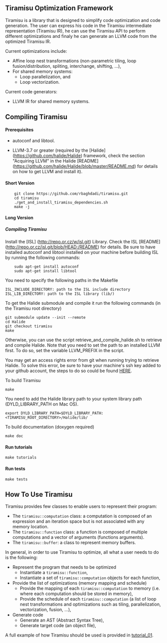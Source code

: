Tiramisu Optimization Framework
----------------------------------
Tiramisu is a library that is designed to simplify code optimization and code generation.  The user can express his code in the Tiramisu intermediate representation (Tiramisu IR), he can use the Tiramisu API to perform different optimizations and finaly he can generate an LLVM code from the optimized Tiramisu IR.

Current optimizations include:
- Affine loop nest transformations (non-parametric tiling, loop fusion/distribution, spliting, interchange, shifting, ...),
- For shared memory systems:
  - Loop parallelization, and
  - Loop vectorization.

Current code generators:
- LLVM IR for shared memory systems.


Compiling Tiramisu
----------------------
#### Prerequisites

- autoconf and libtool.

- LLVM-3.7 or greater (required by the [Halide] (https://github.com/halide/Halide) framework,
  check the section "Acquiring LLVM" in the Halide [README] (https://github.com/halide/Halide/blob/master/README.md) for details on how to get LLVM and install it).

#### Short Version
        git clone https://github.com/rbaghdadi/tiramisu.git
        cd tiramisu
        ./get_and_install_tiramisu_dependencies.sh
        make -j

#### Long Version

##### Compiling Tiramisu
Install the [ISL] (http://repo.or.cz/w/isl.git) Library.  Check the ISL [README] (http://repo.or.cz/isl.git/blob/HEAD:/README) for details. Be sure to have installed autoconf and libtool installed on your machine before building ISL by running the following commands:

        sudo apt-get install autoconf
        sudo apt-get install libtool


You need to specify the following paths in the Makefile

    ISL_INCLUDE_DIRECTORY: path to the ISL include directory
    ISL_LIB_DIRECTORY: path to the ISL library (lib/)

To get the Halide submodule and compile it run the following commands (in the Tiramisu root directory)

    git submodule update --init --remote
    cd Halide
    git checkout tiramisu
    make

Otherwise, you can use the script retrieve_and_compile_halide.sh to retrieve
and compile Halide. Note that you need to set the path to an installed LLVM
first. To do so, set the variable LLVM_PREFIX in the script.

You may get an access rights error from git when running trying to retrieve Halide. To solve this error, be sure to have your machine's ssh key added to your github account, the steps to do so could be found [HERE](https://help.github.com/articles/generating-a-new-ssh-key-and-adding-it-to-the-ssh-agent/).

To build Tiramisu

    make

You need to add the Halide library path to your system library path (DYLD_LIBRARY_PATH on Mac OS).

    export DYLD_LIBRARY_PATH=$DYLD_LIBRARY_PATH:<TIRAMISU_ROOT_DIRECTORY>/Halide/lib/

To build documentation (doxygen required)

    make doc

#### Run tutorials

    make tutorials

#### Run tests

    make tests


How To Use Tiramisu
----------------------
Tiramisu provides few classes to enable users to represent their program:
- The `tiramisu::computation` class: a computation is composed of an expression and an iteration space but is not associated with any memory location.
- The `tiramisu::function` class: a function is composed of multiple computations and a vector of arguments (functions arguments).
- The `tiramisu::buffer`: a class to represent memory buffers.

In general, in order to use Tiramisu to optimize, all what a user needs to do is the following:
- Represent the program that needs to be optimized
    - Instantiate a `tiramisu::function`,
    - Instantiate a set of `tiramisu::computation` objects for each function,
- Provide the list of optimizations (memory mapping and schedule)
    - Provide the mapping of each `tiramisu::computation` to memory (i.e. where each computation should be stored in memory),
    - Provide the schedule of each `tiramisu::computation` (a list of loop nest transformations and optimizations such as tiling, parallelization, vectorization, fusion, ...),
- Generate code
    - Generate an AST (Abstract Syntax Tree),
    - Generate target code (an object file),

A full example of how Tiramisu should be used is provided in [tutorial_01](tutorials/tutorial_01.cpp).
